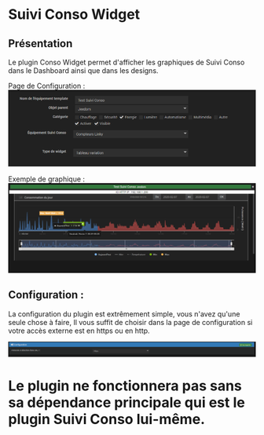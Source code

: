 # Suivi Conso Widget

## Présentation

Le plugin Conso Widget permet d'afficher les graphiques de Suivi Conso dans le Dashboard ainsi que dans les designs.

Page de Configuration : 
![Screenshot](../images/ConfigurationEquipement.png)

Exemple de graphique :
![Screenshot](../images/ExempleGraph.png)

## Configuration : 

La configuration du plugin est extrêmement simple, vous n'avez qu'une seule chose à faire, Il vous suffit de choisir dans la page de configuration si votre accès externe est en https ou en http.

![Screenshot](../images/Configuration.png)

# Le plugin ne fonctionnera pas sans sa dépendance principale qui est le plugin Suivi Conso lui-même.
